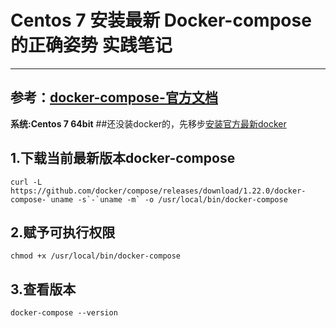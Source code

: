 # Centos 7 安装最新 Docker-compose 的正确姿势 实践笔记
---


**参考：[docker-compose-官方文档](https://github.com/docker/compose/releases/)**
-------

**系统:Centos 7 64bit**
##还没装docker的，先移步[安装官方最新docker](https://blog.csdn.net/cookily_liangzai/article/details/80748138)




##  1.下载当前最新版本docker-compose
```
curl -L https://github.com/docker/compose/releases/download/1.22.0/docker-compose-`uname -s`-`uname -m` -o /usr/local/bin/docker-compose
```

## 2.赋予可执行权限

```
chmod +x /usr/local/bin/docker-compose
```

## 3.查看版本

```
docker-compose --version
```
